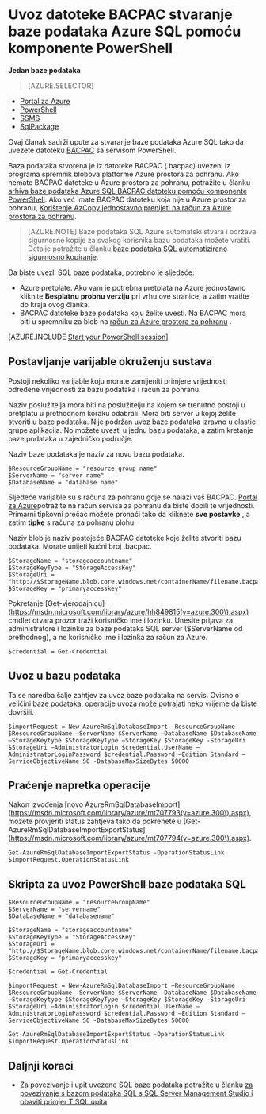 <properties
    pageTitle="Uvoz datoteke BACPAC stvaranje baze podataka Azure SQL pomoću komponente PowerShell | Microsoft Azure"
    description="Uvoz datoteke BACPAC stvaranje baze podataka Azure SQL pomoću komponente PowerShell"
    services="sql-database"
    documentationCenter=""
    authors="stevestein"
    manager="jhubbard"
    editor=""/>

<tags
    ms.service="sql-database"
    ms.devlang="NA"
    ms.topic="article"
    ms.tgt_pltfrm="powershell"
    ms.workload="data-management"
    ms.date="08/31/2016"
    ms.author="sstein"/>

# <a name="import-a-bacpac-file-to-create-an-azure-sql-database-by-using-powershell"></a>Uvoz datoteke BACPAC stvaranje baze podataka Azure SQL pomoću komponente PowerShell

**Jedan baze podataka**

> [AZURE.SELECTOR]
- [Portal za Azure](sql-database-import.md)
- [PowerShell](sql-database-import-powershell.md)
- [SSMS](sql-database-cloud-migrate-compatible-import-bacpac-ssms.md)
- [SqlPackage](sql-database-cloud-migrate-compatible-import-bacpac-sqlpackage.md)

Ovaj članak sadrži upute za stvaranje baze podataka Azure SQL tako da uvezete datoteku [BACPAC](https://msdn.microsoft.com/library/ee210546.aspx#Anchor_4) sa servisom PowerShell.

Baza podataka stvorena je iz datoteke BACPAC (.bacpac) uvezeni iz programa spremnik blobova platforme Azure prostora za pohranu. Ako nemate BACPAC datoteke u Azure prostora za pohranu, potražite u članku [arhiva baze podataka Azure SQL BACPAC datoteku pomoću komponente PowerShell](sql-database-export-powershell.md). Ako već imate BACPAC datoteku koja nije u Azure prostor za pohranu, [Korištenje AzCopy jednostavno prenijeti na račun za Azure prostora za pohranu](../storage/storage-use-azcopy.md#blob-upload).

> [AZURE.NOTE] Baze podataka SQL Azure automatski stvara i održava sigurnosne kopije za svakog korisnika bazu podataka možete vratiti. Detalje potražite u članku [baze podataka SQL automatizirano sigurnosno kopiranje](sql-database-automated-backups.md).


Da biste uvezli SQL baze podataka, potrebno je sljedeće:

- Azure pretplate. Ako vam je potrebna pretplata na Azure jednostavno kliknite **Besplatnu probnu verziju** pri vrhu ove stranice, a zatim vratite do kraja ovog članka.
- BACPAC datoteke baze podataka koju želite uvesti. Na BACPAC mora biti u spremniku za blob na [račun za Azure prostora za pohranu](../storage/storage-create-storage-account.md) .



[AZURE.INCLUDE [Start your PowerShell session](../../includes/sql-database-powershell.md)]



## <a name="set-up-the-variables-for-your-environment"></a>Postavljanje varijable okruženju sustava

Postoji nekoliko varijable koju morate zamijeniti primjere vrijednosti određene vrijednosti za bazu podataka i račun za pohranu.

Naziv poslužitelja mora biti na poslužitelju na kojem se trenutno postoji u pretplatu u prethodnom koraku odabrali. Mora biti server u kojoj želite stvoriti u baze podataka. Nije podržan uvoz baze podataka izravno u elastic grupe aplikacija. No možete uvesti u jednu bazu podataka, a zatim kretanje baze podataka u zajedničko područje.

Naziv baze podataka je naziv za novu bazu podataka.

    $ResourceGroupName = "resource group name"
    $ServerName = "server name"
    $DatabaseName = "database name"


Sljedeće varijable su s računa za pohranu gdje se nalazi vaš BACPAC. [Portal za Azure](https://portal.azure.com)potražite na račun servisa za pohranu da biste dobili te vrijednosti. Primarni tipkovni prečac možete pronaći tako da kliknete **sve postavke** , a zatim **tipke** s računa za pohranu plohu.

Naziv blob je naziv postojeće BACPAC datoteke koje želite stvoriti bazu podataka. Morate unijeti kućni broj .bacpac.

    $StorageName = "storageaccountname"
    $StorageKeyType = "StorageAccessKey"
    $StorageUri = "http://$StorageName.blob.core.windows.net/containerName/filename.bacpac"
    $StorageKey = "primaryaccesskey"


Pokretanje [Get-vjerodajnicu] (https://msdn.microsoft.com/library/azure/hh849815(v=azure.300\).aspx) cmdlet otvara prozor traži korisničko ime i lozinku. Unesite prijava za administratore i lozinku za baze podataka SQL server ($ServerName od prethodnog), a ne korisničko ime i lozinka za račun za Azure.

    $credential = Get-Credential


## <a name="import-the-database"></a>Uvoz u bazu podataka

Ta se naredba šalje zahtjev za uvoz baze podataka na servis. Ovisno o veličini baze podataka, operacije uvoza može potrajati neko vrijeme da biste dovršili.

    $importRequest = New-AzureRmSqlDatabaseImport –ResourceGroupName $ResourceGroupName –ServerName $ServerName –DatabaseName $DatabaseName –StorageKeytype $StorageKeyType –StorageKey $StorageKey -StorageUri $StorageUri –AdministratorLogin $credential.UserName –AdministratorLoginPassword $credential.Password –Edition Standard –ServiceObjectiveName S0 -DatabaseMaxSizeBytes 50000


## <a name="monitor-the-progress-of-the-operation"></a>Praćenje napretka operacije

Nakon izvođenja [novo AzureRmSqlDatabaseImport] (https://msdn.microsoft.com/library/azure/mt707793(v=azure.300\).aspx), možete provjeriti status zahtjeva tako da pokrenete u [Get-AzureRmSqlDatabaseImportExportStatus] (https://msdn.microsoft.com/library/azure/mt707794(v=azure.300\).aspx).

    Get-AzureRmSqlDatabaseImportExportStatus -OperationStatusLink $importRequest.OperationStatusLink



## <a name="sql-database-powershell-import-script"></a>Skripta za uvoz PowerShell baze podataka SQL


    $ResourceGroupName = "resourceGroupName"
    $ServerName = "servername"
    $DatabaseName = "databasename"

    $StorageName = "storageaccountname"
    $StorageKeyType = "StorageAccessKey"
    $StorageUri = "http://$StorageName.blob.core.windows.net/containerName/filename.bacpac"
    $StorageKey = "primaryaccesskey"

    $credential = Get-Credential

    $importRequest = New-AzureRmSqlDatabaseImport –ResourceGroupName $ResourceGroupName –ServerName $ServerName –DatabaseName $DatabaseName –StorageKeytype $StorageKeyType –StorageKey $StorageKey -StorageUri $StorageUri –AdministratorLogin $credential.UserName –AdministratorLoginPassword $credential.Password –Edition Standard –ServiceObjectiveName S0 -DatabaseMaxSizeBytes 50000

    Get-AzureRmSqlDatabaseImportExportStatus -OperationStatusLink $importRequest.OperationStatusLink



## <a name="next-steps"></a>Daljnji koraci

- Za povezivanje i upit uvezene SQL baze podataka potražite u članku [za povezivanje s bazom podataka SQL s SQL Server Management Studio i obaviti primjer T SQL upita](sql-database-connect-query-ssms.md)
